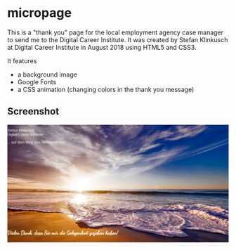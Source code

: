 # micropage

This is a "thank you" page for the local employment agency case manager to send me to the Digital Career Institute. It was created by Stefan Klinkusch at Digital Career Institute in August 2018 using HTML5 and CSS3.

It features

- a background image
- Google Fonts
- a CSS animation (changing colors in the thank you message)

## Screenshot

<img src="./Screenshot.png">
